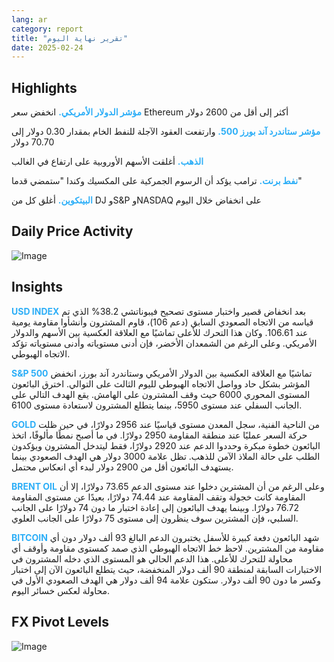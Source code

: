 ```yaml
---
lang: ar
category: report
title: "تقرير نهاية اليوم"
date: 2025-02-24
---
```



<h2>Highlights</h2>
<strong style="color: #2caef7;">مؤشر الدولار الأمريكي.</strong> انخفض سعر Ethereum أكثر إلى أقل من 2600 دولار

<strong style="color: #2caef7;">مؤشر ستاندرد آند بورز 500.</strong> وارتفعت العقود الآجلة للنفط الخام بمقدار 0.30 دولار إلى 70.70 دولار

<strong style="color: #2caef7;">الذهب.</strong> أغلقت الأسهم الأوروبية على ارتفاع في الغالب

<strong style="color: #2caef7;">نفط برنت.</strong> ترامب يؤكد أن الرسوم الجمركية على المكسيك وكندا "ستمضي قدما"

<strong style="color: #2caef7;">البيتكوين.</strong> أغلق كل من DJ وS&P وNASDAQ على انخفاض خلال اليوم



<h2>Daily Price Activity</h2>
<img src="https://markleighedu.github.io/img/Feb-2025/24-Feb-2025/price.jpg" alt="Image"/>

<h2>Insights</h2>
<strong style="color: #2caef7;">USD INDEX</strong> بعد انخفاض قصير واختبار مستوى تصحيح فيبوناتشي 38.2% الذي تم قياسه من الاتجاه الصعودي السابق (دعم 106)، قاوم المشترون وأنشأوا مقاومة يومية عند 106.61. وكان هذا التحرك للأعلى تماشيًا مع العلاقة العكسية بين الأسهم والدولار الأمريكي. وعلى الرغم من الشمعدان الأخضر، فإن أدنى مستوياته وأدنى مستوياته تؤكد الاتجاه الهبوطي.

<strong style="color: #2caef7;">S&P 500</strong> تماشيًا مع العلاقة العكسية بين الدولار الأمريكي وستاندرد آند بورز، انخفض المؤشر بشكل حاد وواصل الاتجاه الهبوطي لليوم الثالث على التوالي. اخترق البائعون المستوى المحوري 6000 حيث وقف المشترون على الهامش. يقع الهدف التالي على الجانب السفلي عند مستوى 5950، بينما يتطلع المشترون لاستعادة مستوى 6100.

<strong style="color: #2caef7;">GOLD</strong> من الناحية الفنية، سجل المعدن مستوى قياسيًا عند 2956 دولارًا، في حين ظلت حركة السعر عمليًا عند منطقة المقاومة 2950 دولارًا. في ما أصبح نمطًا مألوفًا، اتخذ البائعون خطوة مبكرة وحددوا الدعم عند 2920 دولارًا، فقط ليتدخل المشترون ويؤكدون الطلب على حالة الملاذ الآمن للذهب. تظل علامة 3000 دولار هي الهدف الصعودي بينما يستهدف البائعون أقل من 2900 دولار لبدء أي انعكاس محتمل.

<strong style="color: #2caef7;">BRENT OIL</strong> وعلى الرغم من أن المشترين دخلوا عند مستوى الدعم 73.65 دولارًا، إلا أن المقاومة كانت خجولة وتقف المقاومة عند 74.44 دولارًا، بعيدًا عن مستوى المقاومة 76.72 دولارًا. وبينما يهدف البائعون إلى إعادة اختبار ما دون 74 دولارًا على الجانب السلبي، فإن المشترين سوف ينظرون إلى مستوى 75 دولارًا على الجانب العلوي.

<strong style="color: #2caef7;">BITCOIN</strong> شهد البائعون دفعة كبيرة للأسفل يختبرون الدعم البالغ 93 ألف دولار دون أي مقاومة من المشترين. لاحظ خط الاتجاه الهبوطي الذي صمد كمستوى مقاومة وأوقف أي محاولة للتحرك للأعلى. هذا الدعم الحالي هو المستوى الذي دخله المشترون في الاختبارات السابقة لمنطقة 90 ألف دولار المنخفضة، حيث يتطلع البائعون الآن إلى اختبار وكسر ما دون 90 ألف دولار. ستكون علامة 94 ألف دولار هي الهدف الصعودي الأول في محاولة لعكس خسائر اليوم.



<h2>FX Pivot Levels</h2>
<img src="https://markleighedu.github.io/img/Feb-2025/24-Feb-2025/pivot.jpg" alt="Image"/>